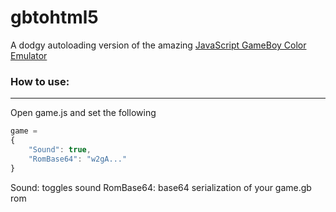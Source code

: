 # gbtohtml5
A dodgy autoloading version of the amazing [JavaScript GameBoy Color Emulator](https://github.com/taisel/GameBoy-Online)

### How to use:
----------------
Open game.js and set the following

```js
game =
{
	"Sound": true,
	"RomBase64": "w2gA..."
}
```

Sound: toggles sound
RomBase64: base64 serialization of your game.gb rom
